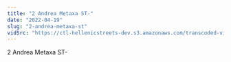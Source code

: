 ```yaml
---
title: "2 Andrea Metaxa ST-"
date: "2022-04-19"
slug: "2-andrea-metaxa-st"
vidSrc: "https://ctl-hellenicstreets-dev.s3.amazonaws.com/transcoded-videos/2%20Andrea%20Metaxa%20ST-.mp4"
---
```


2 Andrea Metaxa ST-
